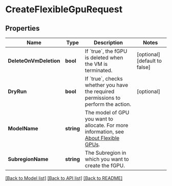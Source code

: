 # CreateFlexibleGpuRequest

## Properties

Name | Type | Description | Notes
------------ | ------------- | ------------- | -------------
**DeleteOnVmDeletion** | **bool** | If &#x60;true&#x60;, the fGPU is deleted when the VM is terminated. | [optional] [default to false]
**DryRun** | **bool** | If &#x60;true&#x60;, checks whether you have the required permissions to perform the action. | [optional] 
**ModelName** | **string** | The model of GPU you want to allocate. For more information, see [About Flexible GPUs](https://wiki.outscale.net/display/EN/About+Flexible+GPUs). | 
**SubregionName** | **string** | The Subregion in which you want to create the fGPU. | 

[[Back to Model list]](../README.md#documentation-for-models) [[Back to API list]](../README.md#documentation-for-api-endpoints) [[Back to README]](../README.md)


